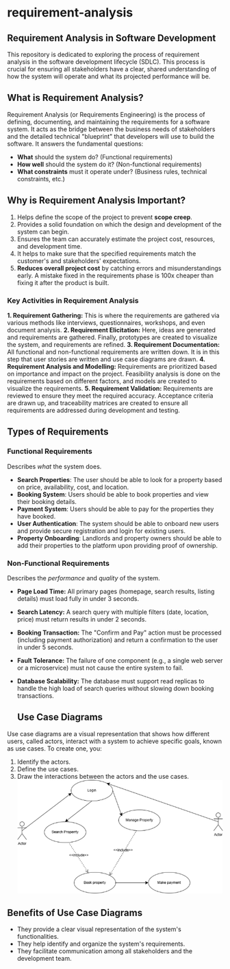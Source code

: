 # requirement-analysis

## Requirement Analysis in Software Development

This repository is dedicated to exploring the process of requirement analysis in the software development lifecycle (SDLC). This process is crucial for ensuring all stakeholders have a clear, shared understanding of how the system will operate and what its projected performance will be.

## What is Requirement Analysis?
Requirement Analysis (or Requirements Engineering) is the process of defining, documenting, and maintaining the requirements for a software system. It acts as the  bridge between the business needs of stakeholders and the detailed technical "blueprint" that developers will use to build the software.
It answers the fundamental questions:
* **What** should the system do? (Functional requirements)
* **How well** should the system do it? (Non-functional requirements)
* **What constraints** must it operate under? (Business rules, technical constraints, etc.)

## Why is Requirement Analysis Important?
1.  Helps define the scope of the project to prevent **scope creep**.
2.  Provides a solid foundation on which the design and development of the system can begin.
3.  Ensures the team can accurately estimate the project cost, resources, and development time.
4.  It helps to make sure that the specified requirements match the customer's and stakeholders' expectations.
5.  **Reduces overall project cost** by catching errors and misunderstandings early. A mistake fixed in the requirements phase is 100x cheaper than fixing it after the product is built.

   ### Key Activities in Requirement Analysis
**1. Requirement Gathering:**
This is where the requirements are gathered via various methods like interviews, questionnaires, workshops, and even document analysis.
**2. Requirement Elicitation:**
Here, ideas are generated and requirements are gathered. Finally, prototypes are created to visualize the system, and requirements are refined.
**3. Requirement Documentation:**
All functional and non-functional requirements are written down. It is in this step that user stories are written and use case diagrams are drawn.
**4. Requirement Analysis and Modelling:**
Requirements are prioritized based on importance and impact on the project. Feasibility analysis is done on the requirements based on different factors, and models are created to visualize the requirements.
**5. Requirement Validation:**
Requirements are reviewed to ensure they meet the required accuracy. Acceptance criteria are drawn up, and traceability matrices are created to ensure all requirements are addressed during development and testing.

## Types of Requirements

### Functional Requirements

Describes *what* the system does.

* **Search Properties**: The user should be able to look for a property based on price, availability, cost, and location.
* **Booking System**: Users should be able to book properties and view their booking details.
* **Payment System**: Users should be able to pay for the properties they have booked.
* **User Authentication**: The system should be able to onboard new users and provide secure registration and login for existing users.
* **Property Onboarding**: Landlords and property owners should be able to add their properties to the platform upon providing proof of ownership.

### Non-Functional Requirements

Describes the *performance* and *quality* of the system.

* **Page Load Time:** All primary pages (homepage, search results, listing details) must load fully in under 3 seconds.
* **Search Latency:** A search query with multiple filters (date, location, price) must return results in under 2 seconds.
* **Booking Transaction:** The "Confirm and Pay" action must be processed (including payment authorization) and return a confirmation to the user in under 5 seconds.
* **Fault Tolerance:** The failure of one component (e.g., a single web server or a microservice) must not cause the entire system to fail.
* **Database Scalability:** The database must support read replicas to handle the high load of search queries without slowing down booking transactions.

  ## Use Case Diagrams
Use case diagrams are a visual representation that shows how different users, called actors, interact with a system to achieve specific goals, known as use cases.
To create one, you:
1.  Identify the actors.
2.  Define the use cases.
3.  Draw the interactions between the actors and the use cases.
   ![Use case diagram](https://github.com/SirrPascal/requirement-analysis/blob/main/alx-booking-uc.png?raw=true)

## Benefits of Use Case Diagrams
* They provide a clear visual representation of the system's functionalities.
* They help identify and organize the system's requirements.
* They facilitate communication among all stakeholders and the development team.
